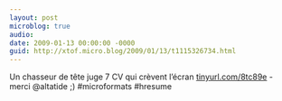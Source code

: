 ```yaml
---
layout: post
microblog: true
audio: 
date: 2009-01-13 00:00:00 -0000
guid: http://xtof.micro.blog/2009/01/13/t1115326734.html
---
```

Un chasseur de tête juge 7 CV qui crèvent l’écran [tinyurl.com/8tc89e](http://tinyurl.com/8tc89e) - merci @altatide ;) #microformats #hresume
